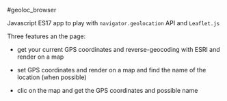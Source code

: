 #geoloc_browser

Javascript ES17 app to play with `navigator.geolocation` API and `Leaflet.js`

Three features an the page:

- get your current GPS coordinates and reverse-geocoding with ESRI and render on a map

- set GPS coordinates and render on a map and find the name of the location (when possible)

- clic on the map and get the GPS coordinates and possible name
